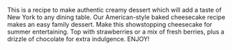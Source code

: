 This is a recipe to make authentic creamy dessert which will add a taste of New York to any dining table. Our American-style baked cheesecake recipe makes an easy family dessert.
Make this showstopping cheesecake for summer entertaining. Top with strawberries or a mix of fresh berries, plus a drizzle of chocolate for extra indulgence.
ENJOY!